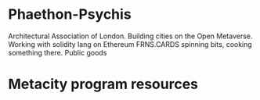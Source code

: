 # Phaethon-Psychis
Architectural Association of London. Building cities on the Open Metaverse. Working with solidity lang on Ethereum
FRNS.CARDS spinning bits, cooking something there. Public goods
# Metacity program resources
